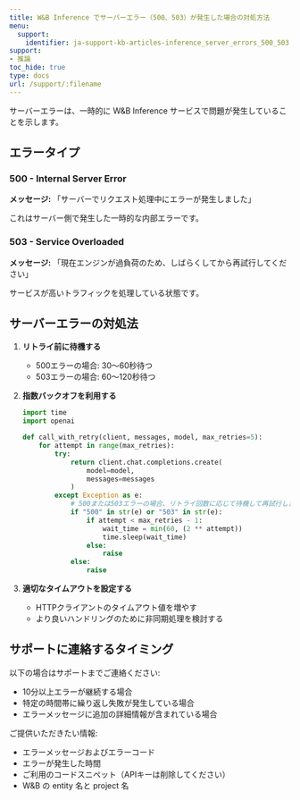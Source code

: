 ```yaml
---
title: W&B Inference でサーバーエラー（500、503）が発生した場合の対処方法
menu:
  support:
    identifier: ja-support-kb-articles-inference_server_errors_500_503
support:
- 推論
toc_hide: true
type: docs
url: /support/:filename
---
```


サーバーエラーは、一時的に W&B Inference サービスで問題が発生していることを示します。

## エラータイプ

### 500 - Internal Server Error
**メッセージ:** 「サーバーでリクエスト処理中にエラーが発生しました」

これはサーバー側で発生した一時的な内部エラーです。

### 503 - Service Overloaded
**メッセージ:** 「現在エンジンが過負荷のため、しばらくしてから再試行してください」

サービスが高いトラフィックを処理している状態です。

## サーバーエラーの対処法

1. **リトライ前に待機する**
   - 500エラーの場合: 30～60秒待つ
   - 503エラーの場合: 60～120秒待つ

2. **指数バックオフを利用する**
   ```python
   import time
   import openai
   
   def call_with_retry(client, messages, model, max_retries=5):
       for attempt in range(max_retries):
           try:
               return client.chat.completions.create(
                   model=model,
                   messages=messages
               )
           except Exception as e:
               # 500または503エラーの場合、リトライ回数に応じて待機して再試行します
               if "500" in str(e) or "503" in str(e):
                   if attempt < max_retries - 1:
                       wait_time = min(60, (2 ** attempt))
                       time.sleep(wait_time)
                   else:
                       raise
               else:
                   raise
   ```

3. **適切なタイムアウトを設定する**
   - HTTPクライアントのタイムアウト値を増やす
   - より良いハンドリングのために非同期処理を検討する

## サポートに連絡するタイミング

以下の場合はサポートまでご連絡ください:

- 10分以上エラーが継続する場合
- 特定の時間帯に繰り返し失敗が発生している場合
- エラーメッセージに追加の詳細情報が含まれている場合

ご提供いただきたい情報:

- エラーメッセージおよびエラーコード
- エラーが発生した時間
- ご利用のコードスニペット（APIキーは削除してください）
- W&B の entity 名と project 名